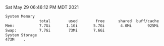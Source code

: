 Sat May 29 06:46:12 PM MDT 2021
```bash
System Memory
               total        used        free      shared  buff/cache   available
Mem:           7.7Gi       1.1Gi       5.7Gi       4.0Mi       925Mi       6.3Gi
Swap:          7.7Gi        73Mi       7.6Gi
System Storage
473M	.
```
```bash
